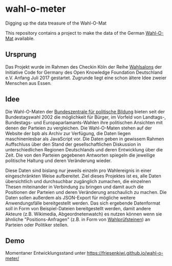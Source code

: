 # wahl-o-meter
Digging up the data treasure of the Wahl-O-Mat

This repository contains a project to make the data of the German [Wahl-O-Mat](https://www.bpb.de/politik/wahlen/wahl-o-mat/) available.

## Ursprung
Das Projekt wurde im Rahmen des Checkin Köln der Reihe [Wahlsalons](https://codefor.de/wahlsalons/) der Initiative Code for Germany des Open Knowledge Foundation Deutschland e.V. Anfang Juli 2017 gestartet.
Zugrunde liegt eine schon ältere Idee zweier Menschen aus Essen.

## Idee
Die Wahl-O-Maten der [Bundeszentrale für politische Bildung](https://www.bpb.de/) bieten seit der Bundestagswahl 2002 die möglichkeit für Bürger, im Vorfeld von Landtags-, Bundestags- und Europaparlamants-Wahlen ihre politischen Ansichten mit denen der Parteien zu vergleichen.
Die Wahl-O-Maten stehen auf der Website der bpb als Archiv zur Verfügung, die Daten liegen maschinenlesbar als JavaScript vor. Die Daten geben in gewissem Rahmen Auffschluss über den Stand der gesellschaftlichen Diskussion in unterschiedlichen Regionen Deutschlands und deren Entwicklung über die Zeit. Die von den Parteien gegebenen Antworten spiegeln die jeweilige politische Haltung und deren Veränderung wieder.

Diese Daten sind bislang nur jeweils einzeln pro Wahlereignis in einer eingeschränkten Weise aufbereitet.
Ziel dieses Projektes ist es, alle Daten übersichtlich und durchsuchbar zugänglich zumachen, die einzelnen Thesen miteinander in Verbindung zu bringen und damit auch die Positionen der Parteien und deren Veränderung anschaulich zu machen.
Die Daten sollen außerdem als JSON-Export für mögliche weitere Anwendungsfälle bereitgestellt werden.
Das sich ergebende Datenformat soll in Form von Beispiel-Dateien bereitgestellt werden, damit andere Akteure (z.B. Wikimedia, Abgeordnetenwatch) es nutzen können wenn sie ähnliche "Positions-Anfragen" (z.B. in Form von [Wahlprüfsteinen](https://de.wikipedia.org/wiki/Wahlpr%C3%BCfstein)) an Parteien oder Politiker stellen.

## Demo
Momentaner Entwicklungsstand unter https://friesenkiwi.github.io/wahl-o-meter/
